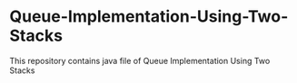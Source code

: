# Queue-Implementation-Using-Two-Stacks
This repository contains java file of Queue Implementation Using Two Stacks
